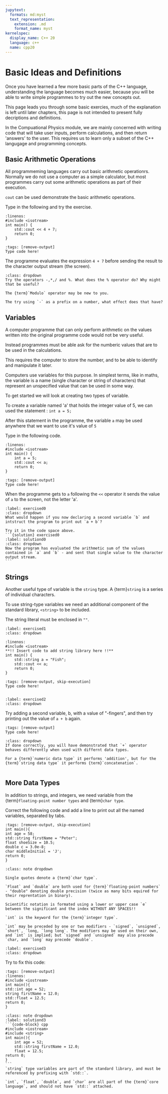 ```yaml
---
jupytext:
  formats: md:myst
  text_representation:
    extension: .md
    format_name: myst
kernelspec:
  display_name: C++ 20
  language: c++
  name: cpp20
---
```


# Basic Ideas and Definitions

Once you have learned a few more basic parts of the C++ language, understanding the language becomes much easier, because you will be able to write simple programmes to try out the new concepts out.

This page leads you through some basic exercies, much of the explanation is left until later chapters, this page is not intended to present fully decriptions and definitions.

In the Compuational Physics module, we are mainly concerned with writing code that will take user inputs, perform calculations, and then return 'answers' to the user. This requires us to learn only a subset of the C++ langugage and programming concepts.


## Basic Arithmetic Operations

All programmeming languages carry out basic arithmetic operationrs. Normally we do not use a computer as a simple calculator, but most programmes carry out some arithmetic operations as part of their execution.

`cout` can be used demonstrate the basic arithmetic operations. 

Type in the following and try the exercise.

```{code-block} cpp
:linenos: 
#include <isotream>
int main() {
    std::cout << 4 + 7;
    return 0;
}
```

```{code-cell} c++
:tags: [remove-output]
Type code here!
```
The programme evaluates the expression `4 + 7` before sending the result to the character output stream (the screen).

```{exercise}
:class: dropdown
Try the operators -,*,/ and %. What does the % operator do? Why might that be useful?

The {term}`Modulo` operator may be new to you.

The try using `-` as a prefix on a number, what effect does that have?
```

## Variables

A computer programme that can only perform arithmetic on the values written into the original programme code would not be very useful.

Instead programmes must be able ask for the numberic values that are to be used in the calculations. 

This requires the computer to store the number, and to be able to identify and manipulate it later.

Computers use variables for this purpose. In simplest terms, like in maths, the variable is a name (single character or string of characters) that represent an unspecified value that can be used in some way.

To get started we will look at creating two types of variable.

To create a variable named 'a' that holds the integer value of 5, we can used the statement : `int a = 5;`

After this statement in the programme, the variable `a` may be used anywhere that we want to use it's value of `5`

Type in the following code.

```{code-block} cpp
:linenos: 
#include <isotream>
int main() {
    int a = 5;
    std::cout << a;
    return 0;
}
```

```{code-cell} c++
:tags: [remove-output]
Type code here!
```

When the programme gets to `a` following the `<<` operator it sends the value of `a` to the screen, not the letter 'a'.

````{exercise}
:label: exercised0
:class: dropdown
What would happen if you now declaring a second variable `b` and intstruct the program to print out `a + b`?

Try it in the code space above.
```{solution} exercised0
:label: solutiond0
:class: dropdown
Now the program has evaluated the arithmetic sum of the values contained in `a` and `b` - and sent that single value to the character output stream.
```
````
## Strings
Another useful type of variable is the `string` type. A {term}`string` is a series of individual characters. 

To use string-type variables we need an additional component of the standard library, `<string>` to be included.

The string literal must be enclosed in `""`. 

`````{exercise-start}
:label: exercised1
:class: dropdown
`````
````{code-block} cpp
:linenos: 
#include <isotream>
**!! Insert code to add string library here !!**
int main() {
    std::string a = "Fish";
    std::cout << a;
    return 0;
}
````
````{code-cell} c++
:tags: [remove-output, skip-execution]
Type code here!
````
`````{exercise-end}
`````



`````{exercise-start}
:label: exercised2
:class: dropdown
`````
Try adding a second variable, b, with a value of "-fingers", and then try printing out the value of `a + b` again.

```{code-cell} c++
:tags: [remove-output]
Type code here!
```
````{admonition} Code Explanation
:class: dropdown
If done correctly, you will have demonstrated that `+` operator behaves differently when used with differnt data types. 

For a {term}`numeric data type` it performs 'addition', but for the {term}`string data type` it performs {term}`concatenation`.
````
`````{exercise-end}
`````

## More Data Types

In addition to strings, and integers, we need variable from the {term}`floating-point number types` and {term}`char type`.

Correct the following code and add a line to print out all the named variables, separated by tabs.

```{code-cell} c++
:tags: [remove-output, skip-execution]
int main(){
int age = 58;
std::string firstName = "Peter";
float shoeSize = 10.5;
double c = 3.0e-8;
char middleInitial = 'J';
return 0;
}
```
```{admonition} Code Explanation
:class: note dropdown

Single quotes denote a {term}`char type`. 

`Float` and `double` are both used for {term}`floating-point numbers` - "double" denoting double precision (twice as many bits equired for their reprentation in binary).

Scientific notation is formated using a lower or upper case `e` between the significant and the index WITHOUT ANY SPACES!!   

`int` is the keyword for the {term}`integer type`. 

`int` may be preceded by one or two modifiers - `signed`, `unsigned`, `short`, `long, `long long`. The modifiers may be used on their own, and `int` is implied; but `signed` and `unsigned` may also precede `char, and `long` may precede `double`.

```



`````{exercise-start}
:label: exercised3
:class: dropdown
`````
Try to fix this code:

````{code-cell} cpp
:tags: [remove-output]
:linenos: 
#include <iostream>
int main(){
std::int age = 52;
string firstName = 12.0;
std::float = 12.5;
return 0;
}
````
````{solution} exercised3
:class: note dropdown
:label: solutiond3
```{code-block} cpp
#include <iostream>
#include <string>
int main(){
    int age = 52;
    std::string firstName = 12.0;
    float = 12.5;
return 0;
}
```
`string` type variables are part of the standard library, and must be referenced by prefixing with `std::`.

`int`, `float`, `double`, and `char` are all part of the {term}`core language`, and should not have `std::` attached.
````
`````{exercise-end}
`````


